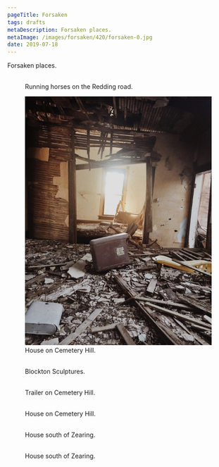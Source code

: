 ```yaml
---
pageTitle: Forsaken
tags: drafts
metaDescription: Forsaken places.
metaImage: /images/forsaken/420/forsaken-0.jpg
date: 2019-07-18
---
```

Forsaken places. 

<figure>
    <img class="lazy" data-src="/images/forsaken/768/forsaken-0.jpg">
    <figcaption>Running horses on the Redding road. </figcaption>
</figure>

<figure>
    <img src="/images/forsaken/768/forsaken-1.jpg">
    <figcaption>House on Cemetery Hill.</figcaption>
</figure>

<figure>
    <img class="lazy" data-src="/images/forsaken/768/forsaken-2.jpg">
    <figcaption>Blockton Sculptures. </figcaption>
</figure>

<figure>
    <img class="lazy" data-src="/images/forsaken/768/forsaken-3.jpg">
    <figcaption>Trailer on Cemetery Hill.</figcaption>
</figure>

<figure>
    <img class="lazy" data-src="/images/forsaken/768/forsaken-4.jpg">
    <figcaption>House on Cemetery Hill.</figcaption>
</figure>

<figure>
    <img class="lazy" data-src="/images/forsaken/768/forsaken-5.jpg">
    <figcaption>House south of Zearing.</figcaption>
</figure>

<figure>
    <img class="lazy" data-src="/images/forsaken/768/forsaken-6.jpg">
    <figcaption>House south of Zearing.</figcaption>
</figure>


